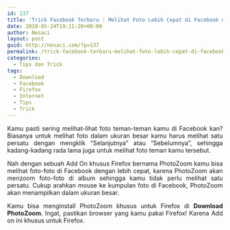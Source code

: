 ```yaml
---
id: 137
title: 'Trick Facebook Terbaru : Melihat Foto Lebih Cepat di Facebook dengan PhotoZoom'
date: 2010-05-24T19:11:20+00:00
author: Nesaci
layout: post
guid: http://nesaci.com/?p=137
permalink: /trick-facebook-terbaru-melihat-foto-lebih-cepat-di-facebook-dengan-photozoom/
categories:
  - Tips dan Trick
tags:
  - Download
  - Facebook
  - Firefox
  - Internet
  - Tips
  - Trick
---
```

<p style="text-align: justify;">
  Kamu pasti sering melihat-lihat foto teman-teman kamu di Facebook kan? Biasanya untuk melihat foto dalam ukuran besar kamu harus melihat satu persatu dengan mengklik “Selanjutnya” atau “Sebelumnya”, sehingga kadang-kadang rada lama juga untuk melihat foto teman kamu tersebut.
</p>

<p style="text-align: justify;">
  Nah dengan sebuah Add On khusus Firefox bernama PhotoZoom kamu bisa melihat foto-foto di Facebook dengan lebih cepat, karena PhotoZoom akan menzoom foto-foto di album sehingga kamu tidak perlu melihat satu persatu. Cukup arahkan mouse ke kumpulan foto di Facebook, PhotoZoom akan menampilkan dalam ukuran besar.
</p>

<p style="text-align: justify;">
  Kamu bisa menginstall PhotoZoom khusus untuk Firefox di <strong>Download PhotoZoom</strong>. Ingat, pastikan browser yang kamu pakai Firefox! Karena Add on ini khusus untuk Firefox.
</p>